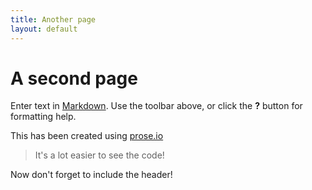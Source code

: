 ```yaml
---
title: Another page
layout: default
---
```


# A second page

Enter text in [Markdown](http://daringfireball.net/projects/markdown/). Use the toolbar above, or click the **?** button for formatting help.

This has been created using [prose.io](http://prose.io/)

> It's a lot easier to see the code!

Now don't forget to include the header!


